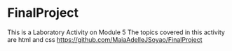 # FinalProject
This is a Laboratory Activity on Module 5
The topics covered in this activity are html and css
https://github.com/MaiaAdelleJSoyao/FinalProject
